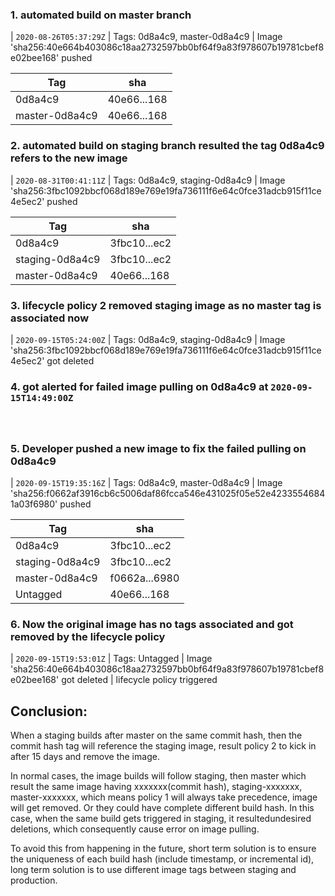 
### 1. automated build on master branch ###

| `2020-08-26T05:37:29Z` | Tags: 0d8a4c9, master-0d8a4c9 | Image 'sha256:40e664b403086c18aa2732597bb0bf64f9a83f978607b19781cbef8e02bee168' pushed 


| Tag | sha |
| --- | --- |
| 0d8a4c9 | 40e66...168 |
| master-0d8a4c9 | 40e66...168 |
### 2. automated build on staging branch resulted the tag 0d8a4c9  refers to the new image ###
| `2020-08-31T00:41:11Z` | Tags: 0d8a4c9, staging-0d8a4c9 | Image 'sha256:3fbc1092bbcf068d189e769e19fa736111f6e64c0fce31adcb915f11ce4e5ec2' pushed


| Tag | sha |
| --- | --- |
| 0d8a4c9 | 3fbc10...ec2 |
| staging-0d8a4c9 | 3fbc10...ec2 | 
| master-0d8a4c9 | 40e66...168 |



### 3. lifecycle policy 2 removed staging image as no master tag is associated now ###
| `2020-09-15T05:24:00Z` | Tags: 0d8a4c9, staging-0d8a4c9 | Image 'sha256:3fbc1092bbcf068d189e769e19fa736111f6e64c0fce31adcb915f11ce4e5ec2' got deleted

### 4. got alerted for failed image pulling on 0d8a4c9 at `2020-09-15T14:49:00Z`
### 
<br>

### 5. Developer pushed a new image to fix the failed pulling on 0d8a4c9  ###

| `2020-09-15T19:35:16Z` | Tags: 0d8a4c9, master-0d8a4c9 | Image 'sha256:f0662af3916cb6c5006daf86fcca546e431025f05e52e42335546841a03f6980' pushed 

| Tag | sha |
| --- | --- |
| 0d8a4c9 | 3fbc10...ec2 |
| staging-0d8a4c9 | 3fbc10...ec2 |
| master-0d8a4c9 | f0662a...6980 |
| Untagged | 40e66...168 |


### 6. Now the original image has no tags associated and got removed by the lifecycle policy

| `2020-09-15T19:53:01Z` | Tags: Untagged | Image 'sha256:40e664b403086c18aa2732597bb0bf64f9a83f978607b19781cbef8e02bee168' got deleted | lifecycle policy triggered


## Conclusion:
When a staging builds after master on the same commit hash, then the commit hash tag will reference the staging image, result policy 2 to kick in after 15 days and remove the image. 

In normal cases, the image builds will follow staging, then master which result the same image having xxxxxxx(commit hash), staging-xxxxxxx, master-xxxxxxx, which means policy 1 will always take precedence, image will get removed. Or they could have complete different build hash. In this case, when the same build gets triggered in staging, it resultedundesired deletions, which consequently cause error on image pulling.

To avoid this from happening in the future, short term solution is  to ensure the uniqueness of each build hash (include timestamp, or incremental id), long term solution is to use different image tags between staging and production.
